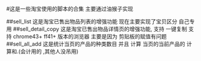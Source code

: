 #这是一些淘宝使用的脚本的合集   主要通过油猴子实现

##sell_list 
    这是淘宝已售出物品列表的增强功能  现在主要实现了宝贝区分  自己专用
##sell_detail_copy 
    这是淘宝已售出物品详情页的增强功能, 支持 一键复制  支持  chrome43+ ff41+ 版本的浏览器  主要是因为 剪贴板的赋值有问题
##sell_all_add 
    这是统计当页的产品的种类数目 并且 计算 当页的当前产品的 计算和.(会计用的 ,其他人没吊用)